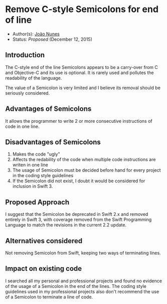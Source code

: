 # Remove C-style Semicolons for end of line

* Author(s): [João Nunes](https://github.com/jonasman)
* Status: *Proposed* (December 12, 2015)

## Introduction

The C-style end of the line Semicolons appears to be a carry-over from C and Objective-C and its use is optional. 
It is rarely used and pollutes the readability of the language. 

The value of a Semicolon is very limited and I believe its removal should be seriously considered.


## Advantages of Semicolons

It allows the programmer to write 2 or more consecutive instructions of code in one line.

## Disadvantages of Semicolons

1. Makes the code "ugly"
1. Affects the redability of the code when multiple code instructions are writen in one line
1. The usage of Semicolon must be decided before hand for every project in the coding style guidelines
1. If the Semicolon did not exist, I doubt it would be considered for inclusion in Swift 3.

## Proposed Approach

I suggest that the Semicolon be deprecated in Swift 2.x and removed entirely in Swift 3, with coverage removed from the Swift Programming Language to match the revisions in the current 2.2 update.

## Alternatives considered

Not removing Semicolon from Swift, keeping two ways of terminating lines.

## Impact on existing code

I searched all my personal and professional projects and found no evidence of the usage of a Semicolon in the end of the lines.
The coding style guidelines used in my professional projects also don't recommend the use of a Semicolon to terminate a line of code.

